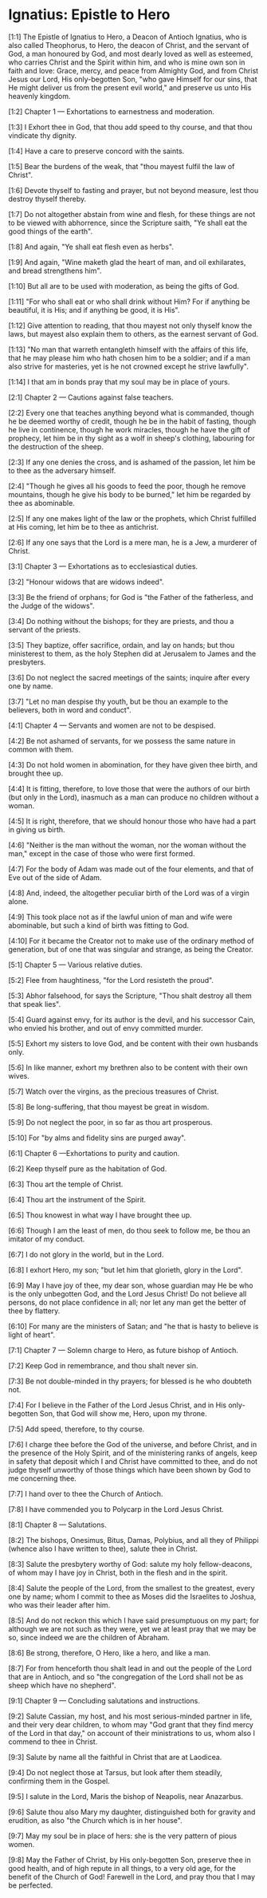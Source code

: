 # Ignatius: Epistle to Hero

[1:1] The Epistle of Ignatius to Hero, a Deacon of Antioch  Ignatius, who is also called Theophorus, to Hero, the deacon of Christ, and the servant of God, a man honoured by God, and most dearly loved as well as esteemed, who carries Christ and the Spirit within him, and who is mine own son in faith and love: Grace, mercy, and peace from Almighty God, and from Christ Jesus our Lord, His only-begotten Son, "who gave Himself for our sins, that He might deliver us from the present evil world," and preserve us unto His heavenly kingdom.

[1:2] Chapter 1 — Exhortations to earnestness and moderation.

[1:3] I Exhort thee in God, that thou add speed to thy course, and that thou vindicate thy dignity.

[1:4] Have a care to preserve concord with the saints.

[1:5] Bear the burdens of the weak, that "thou mayest fulfil the law of Christ".

[1:6] Devote thyself to fasting and prayer, but not beyond measure, lest thou destroy thyself thereby.

[1:7] Do not altogether abstain from wine and flesh, for these things are not to be viewed with abhorrence, since the Scripture saith, "Ye shall eat the good things of the earth".

[1:8] And again, "Ye shall eat flesh even as herbs".

[1:9] And again, "Wine maketh glad the heart of man, and oil exhilarates, and bread strengthens him".

[1:10] But all are to be used with moderation, as being the gifts of God.

[1:11] "For who shall eat or who shall drink without Him? For if anything be beautiful, it is His; and if anything be good, it is His".

[1:12] Give attention to reading, that thou mayest not only thyself know the laws, but mayest also explain them to others, as the earnest servant of God.

[1:13] "No man that warreth entangleth himself with the affairs of this life, that he may please him who hath chosen him to be a soldier; and if a man also strive for masteries, yet is he not crowned except he strive lawfully".

[1:14] I that am in bonds pray that my soul may be in place of yours.

[2:1] Chapter 2 — Cautions against false teachers.

[2:2] Every one that teaches anything beyond what is commanded, though he be deemed worthy of credit, though he be in the habit of fasting, though he live in continence, though he work miracles, though he have the gift of prophecy, let him be in thy sight as a wolf in sheep's clothing, labouring for the destruction of the sheep.

[2:3] If any one denies the cross, and is ashamed of the passion, let him be to thee as the adversary himself.

[2:4] "Though he gives all his goods to feed the poor, though he remove mountains, though he give his body to be burned," let him be regarded by thee as abominable.

[2:5] If any one makes light of the law or the prophets, which Christ fulfilled at His coming, let him be to thee as antichrist.

[2:6] If any one says that the Lord is a mere man, he is a Jew, a murderer of Christ.

[3:1] Chapter 3 — Exhortations as to ecclesiastical duties.

[3:2] "Honour widows that are widows indeed".

[3:3] Be the friend of orphans; for God is "the Father of the fatherless, and the Judge of the widows".

[3:4] Do nothing without the bishops; for they are priests, and thou a servant of the priests.

[3:5] They baptize, offer sacrifice, ordain, and lay on hands; but thou ministerest to them, as the holy Stephen did at Jerusalem to James and the presbyters.

[3:6] Do not neglect the sacred meetings of the saints; inquire after every one by name.

[3:7] "Let no man despise thy youth, but be thou an example to the believers, both in word and conduct".

[4:1] Chapter 4 — Servants and women are not to be despised.

[4:2] Be not ashamed of servants, for we possess the same nature in common with them.

[4:3] Do not hold women in abomination, for they have given thee birth, and brought thee up.

[4:4] It is fitting, therefore, to love those that were the authors of our birth (but only in the Lord), inasmuch as a man can produce no children without a woman.

[4:5] It is right, therefore, that we should honour those who have had a part in giving us birth.

[4:6] "Neither is the man without the woman, nor the woman without the man," except in the case of those who were first formed.

[4:7] For the body of Adam was made out of the four elements, and that of Eve out of the side of Adam.

[4:8] And, indeed, the altogether peculiar birth of the Lord was of a virgin alone.

[4:9] This took place not as if the lawful union of man and wife were abominable, but such a kind of birth was fitting to God.

[4:10] For it became the Creator not to make use of the ordinary method of generation, but of one that was singular and strange, as being the Creator.

[5:1] Chapter 5 — Various relative duties.

[5:2] Flee from haughtiness, "for the Lord resisteth the proud".

[5:3] Abhor falsehood, for says the Scripture, "Thou shalt destroy all them that speak lies".

[5:4] Guard against envy, for its author is the devil, and his successor Cain, who envied his brother, and out of envy committed murder.

[5:5] Exhort my sisters to love God, and be content with their own husbands only.

[5:6] In like manner, exhort my brethren also to be content with their own wives.

[5:7] Watch over the virgins, as the precious treasures of Christ.

[5:8] Be long-suffering, that thou mayest be great in wisdom.

[5:9] Do not neglect the poor, in so far as thou art prosperous.

[5:10] For "by alms and fidelity sins are purged away".

[6:1] Chapter 6 —Exhortations to purity and caution.

[6:2] Keep thyself pure as the habitation of God.

[6:3] Thou art the temple of Christ.

[6:4] Thou art the instrument of the Spirit.

[6:5] Thou knowest in what way I have brought thee up.

[6:6] Though I am the least of men, do thou seek to follow me, be thou an imitator of my conduct.

[6:7] I do not glory in the world, but in the Lord.

[6:8] I exhort Hero, my son; "but let him that glorieth, glory in the Lord".

[6:9] May I have joy of thee, my dear son, whose guardian may He be who is the only unbegotten God, and the Lord Jesus Christ! Do not believe all persons, do not place confidence in all; nor let any man get the better of thee by flattery.

[6:10] For many are the ministers of Satan; and "he that is hasty to believe is light of heart".

[7:1] Chapter 7 — Solemn charge to Hero, as future bishop of Antioch.

[7:2] Keep God in remembrance, and thou shalt never sin.

[7:3] Be not double-minded in thy prayers; for blessed is he who doubteth not.

[7:4] For I believe in the Father of the Lord Jesus Christ, and in His only-begotten Son, that God will show me, Hero, upon my throne.

[7:5] Add speed, therefore, to thy course.

[7:6] I charge thee before the God of the universe, and before Christ, and in the presence of the Holy Spirit, and of the ministering ranks of angels, keep in safety that deposit which I and Christ have committed to thee, and do not judge thyself unworthy of those things which have been shown by God to me concerning thee.

[7:7] I hand over to thee the Church of Antioch.

[7:8] I have commended you to Polycarp in the Lord Jesus Christ.

[8:1] Chapter 8 — Salutations.

[8:2] The bishops, Onesimus, Bitus, Damas, Polybius, and all they of Philippi (whence also I have written to thee), salute thee in Christ.

[8:3] Salute the presbytery worthy of God: salute my holy fellow-deacons, of whom may I have joy in Christ, both in the flesh and in the spirit.

[8:4] Salute the people of the Lord, from the smallest to the greatest, every one by name; whom I commit to thee as Moses did the Israelites to Joshua, who was their leader after him.

[8:5] And do not reckon this which I have said presumptuous on my part; for although we are not such as they were, yet we at least pray that we may be so, since indeed we are the children of Abraham.

[8:6] Be strong, therefore, O Hero, like a hero, and like a man.

[8:7] For from henceforth thou shalt lead in and out the people of the Lord that are in Antioch, and so "the congregation of the Lord shall not be as sheep which have no shepherd".

[9:1] Chapter 9 — Concluding salutations and instructions.

[9:2] Salute Cassian, my host, and his most serious-minded partner in life, and their very dear children, to whom may "God grant that they find mercy of the Lord in that day," on account of their ministrations to us, whom also I commend to thee in Christ.

[9:3] Salute by name all the faithful in Christ that are at Laodicea.

[9:4] Do not neglect those at Tarsus, but look after them steadily, confirming them in the Gospel.

[9:5] I salute in the Lord, Maris the bishop of Neapolis, near Anazarbus.

[9:6] Salute thou also Mary my daughter, distinguished both for gravity and erudition, as also "the Church which is in her house".

[9:7] May my soul be in place of hers: she is the very pattern of pious women.

[9:8] May the Father of Christ, by His only-begotten Son, preserve thee in good health, and of high repute in all things, to a very old age, for the benefit of the Church of God! Farewell in the Lord, and pray thou that I may be perfected.

